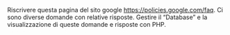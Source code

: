 Riscrivere questa pagina del sito google https://policies.google.com/faq.
Ci sono diverse domande con relative risposte. 
Gestire il “Database” e la visualizzazione di queste domande e risposte con PHP.



